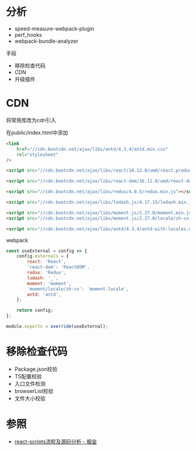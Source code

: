 # 分析
- speed-measure-webpack-plugin
- perf_hooks
- webpack-bundle-analyzer

手段
- 移除检查代码
- CDN
- 升级插件

# CDN
将常用库改为cdn引入

在public/index.html中添加
```html
<link
    href="//cdn.bootcdn.net/ajax/libs/antd/4.3.4/antd.min.css"
    rel="stylesheet"
/>

<script src="//cdn.bootcdn.net/ajax/libs/react/16.12.0/umd/react.production.min.js"></script>

<script src="//cdn.bootcdn.net/ajax/libs/react-dom/16.12.0/umd/react-dom.production.min.js"></script>

<script src="//cdn.bootcdn.net/ajax/libs/redux/4.0.5/redux.min.js"></script>

<script src="//cdn.bootcdn.net/ajax/libs/lodash.js/4.17.15/lodash.min.js"></script>

<script src="//cdn.bootcdn.net/ajax/libs/moment.js/2.27.0/moment.min.js"></script>
<script src="//cdn.bootcdn.net/ajax/libs/moment.js/2.27.0/locale/zh-cn.min.js"></script>

<script src="//cdn.bootcdn.net/ajax/libs/antd/4.3.4/antd-with-locales.min.js"></script>
```

webpack
```js
const useExternal = config => {
    config.externals = {
        react: 'React',
        'react-dom': 'ReactDOM',
        redux: 'Redux',
        lodash: '_',
        moment: 'moment',
        'moment/locale/zh-cn': 'moment.locale',
        antd: 'antd',
    };

    return config;
};

module.exports = override(useExternal);
```

# 移除检查代码
- Package.json校验
- TS配置校验
- 入口文件检测
- browserList校验
- 文件大小校验

# 参照
- [react-scripts流程及源码分析 - 掘金](https://juejin.cn/post/6844903951893004296)
